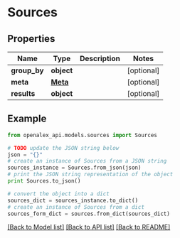 # Sources


## Properties
Name | Type | Description | Notes
------------ | ------------- | ------------- | -------------
**group_by** | **object** |  | [optional] 
**meta** | [**Meta**](Meta.md) |  | [optional] 
**results** | **object** |  | [optional] 

## Example

```python
from openalex_api.models.sources import Sources

# TODO update the JSON string below
json = "{}"
# create an instance of Sources from a JSON string
sources_instance = Sources.from_json(json)
# print the JSON string representation of the object
print Sources.to_json()

# convert the object into a dict
sources_dict = sources_instance.to_dict()
# create an instance of Sources from a dict
sources_form_dict = sources.from_dict(sources_dict)
```
[[Back to Model list]](../README.md#documentation-for-models) [[Back to API list]](../README.md#documentation-for-api-endpoints) [[Back to README]](../README.md)


